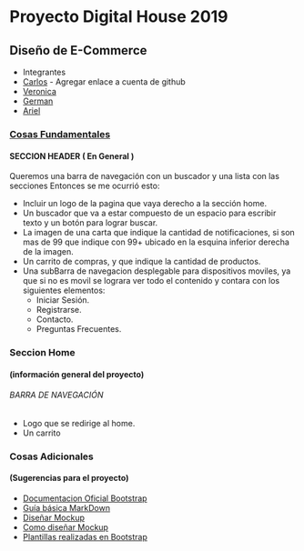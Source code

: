 # Proyecto Digital House 2019
## Diseño de E-Commerce
* Integrantes
 * [Carlos]() - Agregar enlace a cuenta de github
 * [Veronica](https://github.com/VeronicaRodriguezCenci)
 * [German](https://github.com/AngelGerman)
 * [Ariel](https://github.com/ariel-gallardo/)

### [Cosas Fundamentales](https://github.com/ariel-gallardo/proyectodh/REQUISITOS.MD)

#### SECCION HEADER ( En General )
Queremos una barra de navegación con un buscador y una lista con las secciones
Entonces se me ocurrió esto:
  * Incluir un logo de la pagina que vaya derecho a la sección home.
  * Un buscador que va a estar compuesto de un espacio para escribir
    texto y un botón para lograr buscar.
  * La imagen de una carta que indique la cantidad de notificaciones,
      si son mas de 99 que indique con 99+ ubicado en la esquina
      inferior derecha de la imagen.
  * Un carrito de compras, y que indique la cantidad de productos.
  * Una subBarra de navegacion desplegable para dispositivos moviles,
    ya que si no es movil se lograra ver todo el contenido y
    contara con los siguientes elementos:
      * Iniciar Sesión.
      * Registrarse.
      * Contacto.
      * Preguntas Frecuentes.
### Seccion Home
#### (información general del proyecto)




###### BARRA DE NAVEGACIÓN
* Logo que se redirige al home.
* Un carrito

### Cosas Adicionales
#### (Sugerencias para el proyecto)
* [Documentacion Oficial Bootstrap](https://getbootstrap.com/docs/4.3/getting-started/introduction/)
* [Guía básica MarkDown](https://markdown.es/sintaxis-markdown/)
* [Diseñar Mockup](https://www.figma.com/)
 * [Como diseñar Mockup](https://webdesign.tutsplus.com/es/articles/collaborative-interface-design-in-with-figma--cms-30873)
* [Plantillas realizadas en Bootstrap](https://startbootstrap.com/index.html)
